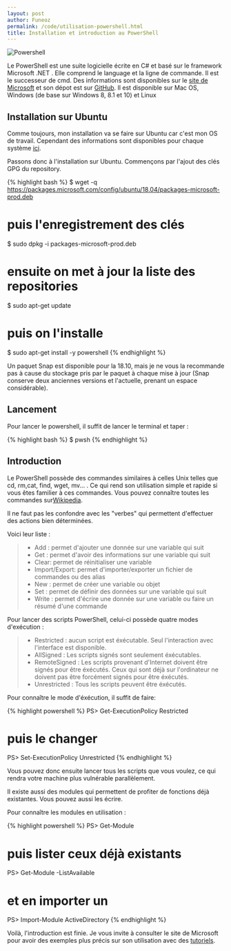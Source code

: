 ```yaml
---
layout: post
author: Funeoz
permalink: /code/utilisation-powershell.html
title: Installation et introduction au PowerShell
---
```


![Powershell](/techlovers/assets/image1powershell.png)

Le PowerShell est une suite logicielle écrite en C# et basé sur le framework Microsoft .NET . Elle comprend le language et la ligne de commande. Il est le successeur de cmd. Des informations sont disponibles sur le [site de Microsoft](http://www.microsoft.com/powershell) et son dépot est sur [GitHub](https://github.com/PowerShell/PowerShell). Il est disponible sur Mac OS, Windows (de base sur Windows 8, 8.1 et 10) et Linux

## Installation sur Ubuntu

Comme toujours, mon installation va se faire sur Ubuntu car c'est mon OS de travail. Cependant des informations sont disponibles pour chaque système [ici](https://docs.microsoft.com/fr-fr/powershell/scripting/setup/installing-powershell?view=powershell-6).

Passons donc à l'installation sur Ubuntu. Commençons par l'ajout des clés GPG du repository. 

{% highlight bash %}
$ wget -q https://packages.microsoft.com/config/ubuntu/18.04/packages-microsoft-prod.deb
# puis l'enregistrement des clés
$ sudo dpkg -i packages-microsoft-prod.deb
# ensuite on met à jour la liste des repositories
$ sudo apt-get update
# puis on l'installe
$ sudo apt-get install -y powershell
{% endhighlight %}

Un paquet Snap est disponible pour la 18.10, mais je ne vous la recommande pas à cause du stockage pris par le paquet à chaque mise à jour (Snap conserve deux anciennes versions et l'actuelle, prenant un espace considérable).

## Lancement

Pour lancer le powershell, il suffit de lancer le terminal et taper :

{% highlight bash %}
$ pwsh
{% endhighlight %}

## Introduction

Le PowerShell possède des commandes similaires à celles Unix telles que cd, rm,cat, find, wget, mv... . Ce qui rend son utilisation simple et rapide si vous êtes familier à ces commandes. Vous pouvez connaître toutes les commandes sur[Wikipedia](https://fr.wikipedia.org/wiki/Windows_PowerShell#frb-inline).

Il ne faut pas les confondre avec les "verbes" qui permettent d'effectuer des actions bien déterminées.

Voici leur liste :
> * Add : permet d'ajouter une donnée sur une variable qui suit
> * Get : permet d'avoir des informations sur une variable qui suit
> * Clear: permet de réinitialiser une variable
> * Import/Export: permet d'importer/exporter un fichier de commandes ou des alias
> * New : permet de créer une variable ou objet
> * Set : permet de définir des données sur une variable qui suit
> * Write : permet d'écrire une donnée sur une variable ou faire un résumé d'une commande

Pour lancer des scripts PowerShell, celui-ci possède quatre modes d'exécution :

> * Restricted : aucun script est éxécutable. Seul l'interaction avec l'interface est disponible.
> * AllSigned : Les scripts signés sont seulement éxécutables.
> * RemoteSigned : Les scripts provenant d'Internet doivent être signés pour être éxécutés. Ceux qui sont déjà sur l'ordinateur ne doivent pas être forcément signés pour être éxécutés.
> * Unrestricted : Tous les scripts peuvent être éxécutés.

Pour connaître le mode d'éxécution, il suffit de faire: 

{% highlight powershell %}
PS> Get-ExecutionPolicy
Restricted
# puis le changer
PS> Set-ExecutionPolicy Unrestricted
{% endhighlight %}

Vous pouvez donc ensuite lancer tous les scripts que vous voulez, ce qui rendra votre machine plus vulnérable parallèlement.

Il existe aussi des modules qui permettent de profiter de fonctions déjà existantes. Vous pouvez aussi les écrire.

Pour connaître les modules en utilisation :

{% highlight powershell %}
PS> Get-Module
# puis lister ceux déjà existants
PS> Get-Module -ListAvailable
# et en importer un 
PS> Import-Module ActiveDirectory
{% endhighlight %}

Voilà, l'introduction est finie. Je vous invite à consulter le site de Microsoft pour avoir des exemples plus précis sur son utilisation avec des 
[tutoriels](https://docs.microsoft.com/fr-fr/powershell/scripting/getting-started/fundamental/sample-scripts-for-administration?view=powershell-6).




